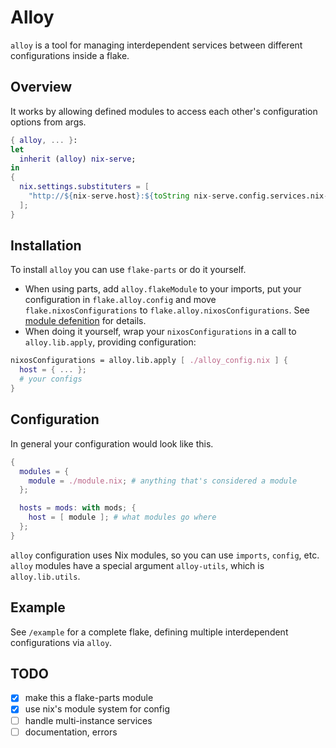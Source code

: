 # Alloy

`alloy` is a tool for managing interdependent services between different configurations inside a flake.

## Overview

It works by allowing defined modules to access each other's configuration options from args.

```nix
{ alloy, ... }:
let
  inherit (alloy) nix-serve;
in
{
  nix.settings.substituters = [
    "http://${nix-serve.host}:${toString nix-serve.config.services.nix-serve.port}"
  ];
}
```

## Installation

To install `alloy` you can use `flake-parts` or do it yourself. 
- When using parts, add `alloy.flakeModule` to your imports, put your configuration in `flake.alloy.config` and move `flake.nixosConfigurations` to `flake.alloy.nixosConfigurations`. See [module defenition](./flake-module.nix) for details.
- When doing it yourself, wrap your `nixosConfigurations` in a call to `alloy.lib.apply`, providing configuration:

```nix
nixosConfigurations = alloy.lib.apply [ ./alloy_config.nix ] {
  host = { ... };
  # your configs
}
```

## Configuration

In general your configuration would look like this.

```nix
{
  modules = {
    module = ./module.nix; # anything that's considered a module
  };

  hosts = mods: with mods; {
    host = [ module ]; # what modules go where
  };
}
```

`alloy` configuration uses Nix modules, so you can use `imports`, `config`, etc. `alloy` modules have a special argument `alloy-utils`, which is `alloy.lib.utils`.

## Example

See `/example` for a complete flake, defining multiple interdependent configurations via `alloy`.

## TODO

- [x] make this a flake-parts module
- [x] use nix's module system for config
- [ ] handle multi-instance services
- [ ] documentation, errors
